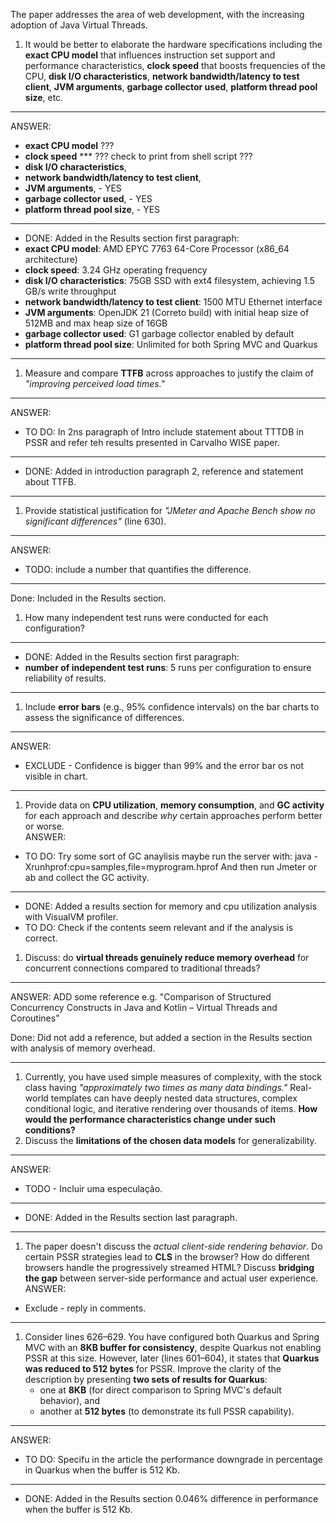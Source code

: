 The paper addresses the area of web development, with the increasing adoption of
Java Virtual Threads.

1. It would be better to elaborate the hardware specifications including the
   **exact CPU model** that influences instruction set support and performance
   characteristics, **clock speed** that boosts frequencies of the CPU, **disk
   I/O characteristics**, **network bandwidth/latency to test client**, **JVM
   arguments**, **garbage collector used**, **platform thread pool size**, etc.

---

ANSWER:

- **exact CPU model** ???
- **clock speed** \*\*\* ??? check to print from shell script ???
- **disk I/O characteristics**,
- **network bandwidth/latency to test client**,
- **JVM arguments**, - YES
- **garbage collector used**, - YES
- **platform thread pool size**, - YES

---

- DONE: Added in the Results section first paragraph:
- **exact CPU model**: AMD EPYC 7763 64-Core Processor (x86_64 architecture)
- **clock speed**: 3.24 GHz operating frequency
- **disk I/O characteristics**: 75GB SSD with ext4 filesystem, achieving 1.5 GB/s write throughput
- **network bandwidth/latency to test client**: 1500 MTU Ethernet interface
- **JVM arguments**: OpenJDK 21 (Correto build) with initial heap size of 512MB and max heap size of 16GB
- **garbage collector used**: G1 garbage collector enabled by default
- **platform thread pool size**: Unlimited for both Spring MVC and Quarkus

---

1. Measure and compare **TTFB** across approaches to justify the claim of
   _"improving perceived load times."_

---

ANSWER:

- TO DO: In 2ns paragraph of Intro include statement about TTTDB in PSSR and
  refer teh results presented in Carvalho WISE paper.

---

- DONE: Added in introduction paragraph 2, reference and statement about TTFB.

---

1. Provide statistical justification for _"JMeter and Apache Bench show no
   significant differences"_ (line 630).

---

ANSWER:

- TODO: include a number that quantifies the difference.

---

Done: Included in the Results section.

1. How many independent test runs were conducted for each configuration?

---

- DONE: Added in the Results section first paragraph:
- **number of independent test runs**: 5 runs per configuration to ensure reliability of results.

---

1. Include **error bars** (e.g., 95% confidence intervals) on the bar charts to
   assess the significance of differences.

---

ANSWER:

- EXCLUDE - Confidence is bigger than 99% and the error bar os not visible in chart.

---

1. Provide data on **CPU utilization**, **memory consumption**, and **GC
   activity** for each approach and describe _why_ certain approaches perform
   better or worse.  
   ANSWER:

- TO DO: Try some sort of GC anaylisis maybe run the server with: java -Xrunhprof:cpu=samples,file=myprogram.hprof
  And then run Jmeter or ab and collect the GC activity.

---

- DONE: Added a results section for memory and cpu utilization analysis with VisualVM 
  profiler.
- TO DO: Check if the contents seem relevant and if the analysis is correct.

1. Discuss: do **virtual threads genuinely reduce memory overhead** for
   concurrent connections compared to traditional threads?

---

ANSWER: ADD some reference e.g. "Comparison of Structured Concurrency Constructs in Java and Kotlin – Virtual Threads and Coroutines"

Done: Did not add a reference, but added a section in the Results section
with analysis of memory overhead.

---

1. Currently, you have used simple measures of complexity, with the stock class
   having _"approximately two times as many data bindings."_ Real-world
   templates can have deeply nested data structures, complex conditional logic,
   and iterative rendering over thousands of items. **How would the performance
   characteristics change under such conditions?**
2. Discuss the **limitations of the chosen data models** for generalizability.

---

ANSWER:

- TODO - Incluir uma especulação.

---

- DONE: Added in the Results section last paragraph.

---

1.  The paper doesn't discuss the _actual client-side rendering behavior_. Do
    certain PSSR strategies lead to **CLS** in the browser? How do different
    browsers handle the progressively streamed HTML? Discuss **bridging the
    gap** between server-side performance and actual user experience.
    ANSWER:

- Exclude - reply in comments.

---

1.  Consider lines 626–629. You have configured both Quarkus and Spring MVC with
    an **8KB buffer for consistency**, despite Quarkus not enabling PSSR at this
    size. However, later (lines 601–604), it states that **Quarkus was reduced
    to 512 bytes** for PSSR. Improve the clarity of the description by
    presenting **two sets of results for Quarkus**:
    - one at **8KB** (for direct comparison to Spring MVC's default behavior),
      and
    - another at **512 bytes** (to demonstrate its full PSSR capability).

---

ANSWER:

- TO DO: Specifu in the article the performance downgrade in percentage in Quarkus
  when the buffer is 512 Kb.

---

- DONE: Added in the Results section 0.046% difference in performance
  when the buffer is 512 Kb.

